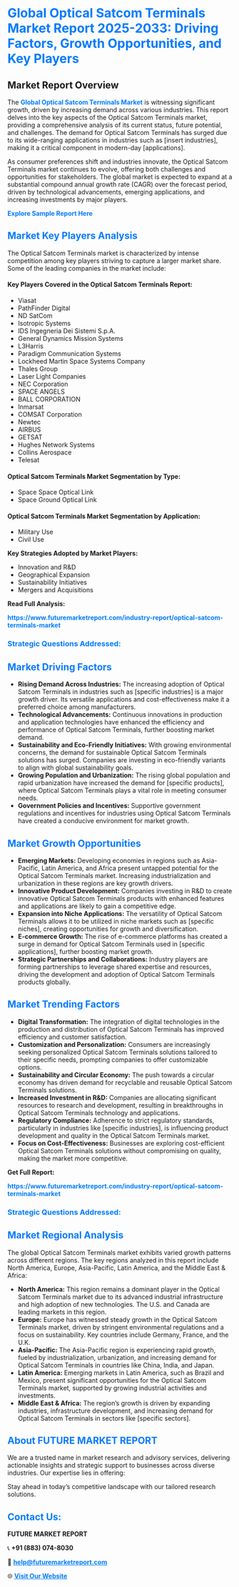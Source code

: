 <h1 style="color: #007BFF;">Global Optical Satcom Terminals Market Report 2025-2033: Driving Factors, Growth Opportunities, and Key Players</h1>

<section id="overview">
<h2>Market Report Overview</h2>
<p>The <a href="https://www.futuremarketreport.com/industry-report/optical-satcom-terminals-market" style="color: #007BFF; text-decoration: none;"><strong>Global Optical Satcom Terminals Market</strong></a> is witnessing significant growth, driven by increasing demand across various industries. This report delves into the key aspects of the Optical Satcom Terminals market, providing a comprehensive analysis of its current status, future potential, and challenges. The demand for Optical Satcom Terminals has surged due to its wide-ranging applications in industries such as [insert industries], making it a critical component in modern-day [applications].</p>
<p>As consumer preferences shift and industries innovate, the Optical Satcom Terminals market continues to evolve, offering both challenges and opportunities for stakeholders. The global market is expected to expand at a substantial compound annual growth rate (CAGR) over the forecast period, driven by technological advancements, emerging applications, and increasing investments by major players.</p>
</section>

<section id="overview">
<p><a href="https://www.futuremarketreport.com/request-sample/reportId=81527" style="color: #007BFF; text-decoration: none;"><strong>Explore Sample Report Here</strong></a></p>
</section>

<section id="key-players">
<h2 style="color: #007BFF;">Market Key Players Analysis</h2>
<p>The Optical Satcom Terminals market is characterized by intense competition among key players striving to capture a larger market share. Some of the leading companies in the market include:</p>
<h4>Key Players Covered in the Optical Satcom Terminals Report:</h4>
<ul><li>Viasat</li><li>PathFinder Digital</li><li>ND SatCom</li><li>Isotropic Systems</li><li>IDS Ingegneria Dei Sistemi S.p.A.</li><li>General Dynamics Mission Systems</li><li>L3Harris</li><li>Paradigm Communication Systems</li><li>Lockheed Martin Space Systems Company</li><li>Thales Group</li><li>Laser Light Companies</li><li>NEC Corporation</li><li>SPACE ANGELS</li><li>BALL CORPORATION</li><li>Inmarsat</li><li>COMSAT Corporation</li><li>Newtec</li><li>AIRBUS</li><li>GETSAT</li><li>Hughes Network Systems</li><li>Collins Aerospace</li><li>Telesat</li></ul>
<h4>Optical Satcom Terminals Market Segmentation by Type:</h4>
<ul><li>Space Space Optical Link</li><li>Space Ground Optical Link</li></ul>

<h4>Optical Satcom Terminals Market Segmentation by Application:</h4>
<ul><li>Military Use</li><li>Civil Use</li></ul>
<p><strong>Key Strategies Adopted by Market Players:</strong></p>
<ul>
<li>Innovation and R&D</li>
<li>Geographical Expansion</li>
<li>Sustainability Initiatives</li>
<li>Mergers and Acquisitions</li>
</ul>
</section>

<section>
<p><strong>Read Full Analysis: </strong></p><a href="https://www.futuremarketreport.com/industry-report/optical-satcom-terminals-market" style="color: #007BFF; text-decoration: none;"><strong>https://www.futuremarketreport.com/industry-report/optical-satcom-terminals-market</strong></a>
<h3 style="color: #007BFF;">Strategic Questions Addressed:</h3>
</section>

<section id="driving-factors">
<h2 style="color: #007BFF;">Market Driving Factors</h2>
<ul>
<li><strong>Rising Demand Across Industries:</strong> The increasing adoption of Optical Satcom Terminals in industries such as [specific industries] is a major growth driver. Its versatile applications and cost-effectiveness make it a preferred choice among manufacturers.</li>
<li><strong>Technological Advancements:</strong> Continuous innovations in production and application technologies have enhanced the efficiency and performance of Optical Satcom Terminals, further boosting market demand.</li>
<li><strong>Sustainability and Eco-Friendly Initiatives:</strong> With growing environmental concerns, the demand for sustainable Optical Satcom Terminals solutions has surged. Companies are investing in eco-friendly variants to align with global sustainability goals.</li>
<li><strong>Growing Population and Urbanization:</strong> The rising global population and rapid urbanization have increased the demand for [specific products], where Optical Satcom Terminals plays a vital role in meeting consumer needs.</li>
<li><strong>Government Policies and Incentives:</strong> Supportive government regulations and incentives for industries using Optical Satcom Terminals have created a conducive environment for market growth.</li>
</ul>
</section>

<section id="growth-opportunities">
<h2 style="color: #007BFF;">Market Growth Opportunities</h2>
<ul>
<li><strong>Emerging Markets:</strong> Developing economies in regions such as Asia-Pacific, Latin America, and Africa present untapped potential for the Optical Satcom Terminals market. Increasing industrialization and urbanization in these regions are key growth drivers.</li>
<li><strong>Innovative Product Development:</strong> Companies investing in R&D to create innovative Optical Satcom Terminals products with enhanced features and applications are likely to gain a competitive edge.</li>
<li><strong>Expansion into Niche Applications:</strong> The versatility of Optical Satcom Terminals allows it to be utilized in niche markets such as [specific niches], creating opportunities for growth and diversification.</li>
<li><strong>E-commerce Growth:</strong> The rise of e-commerce platforms has created a surge in demand for Optical Satcom Terminals used in [specific applications], further boosting market growth.</li>
<li><strong>Strategic Partnerships and Collaborations:</strong> Industry players are forming partnerships to leverage shared expertise and resources, driving the development and adoption of Optical Satcom Terminals products globally.</li>
</ul>
</section>

<section id="trending-factors">
<h2 style="color: #007BFF;">Market Trending Factors</h2>
<ul>
<li><strong>Digital Transformation:</strong> The integration of digital technologies in the production and distribution of Optical Satcom Terminals has improved efficiency and customer satisfaction.</li>
<li><strong>Customization and Personalization:</strong> Consumers are increasingly seeking personalized Optical Satcom Terminals solutions tailored to their specific needs, prompting companies to offer customizable options.</li>
<li><strong>Sustainability and Circular Economy:</strong> The push towards a circular economy has driven demand for recyclable and reusable Optical Satcom Terminals solutions.</li>
<li><strong>Increased Investment in R&D:</strong> Companies are allocating significant resources to research and development, resulting in breakthroughs in Optical Satcom Terminals technology and applications.</li>
<li><strong>Regulatory Compliance:</strong> Adherence to strict regulatory standards, particularly in industries like [specific industries], is influencing product development and quality in the Optical Satcom Terminals market.</li>
<li><strong>Focus on Cost-Effectiveness:</strong> Businesses are exploring cost-efficient Optical Satcom Terminals solutions without compromising on quality, making the market more competitive.</li>
</ul>
</section>

<section>
<p><strong>Get Full Report: </strong></p><a href="https://www.futuremarketreport.com/industry-report/optical-satcom-terminals-market" style="color: #007BFF; text-decoration: none;"><strong>https://www.futuremarketreport.com/industry-report/optical-satcom-terminals-market</strong></a>
<h3 style="color: #007BFF;">Strategic Questions Addressed:</h3>
</section>


<section id="regional-analysis">
<h2 style="color: #007BFF;">Market Regional Analysis</h2>
<p>The global Optical Satcom Terminals market exhibits varied growth patterns across different regions. The key regions analyzed in this report include North America, Europe, Asia-Pacific, Latin America, and the Middle East & Africa:</p>
<ul>
<li><strong>North America:</strong> This region remains a dominant player in the Optical Satcom Terminals market due to its advanced industrial infrastructure and high adoption of new technologies. The U.S. and Canada are leading markets in this region.</li>
<li><strong>Europe:</strong> Europe has witnessed steady growth in the Optical Satcom Terminals market, driven by stringent environmental regulations and a focus on sustainability. Key countries include Germany, France, and the U.K.</li>
<li><strong>Asia-Pacific:</strong> The Asia-Pacific region is experiencing rapid growth, fueled by industrialization, urbanization, and increasing demand for Optical Satcom Terminals in countries like China, India, and Japan.</li>
<li><strong>Latin America:</strong> Emerging markets in Latin America, such as Brazil and Mexico, present significant opportunities for the Optical Satcom Terminals market, supported by growing industrial activities and investments.</li>
<li><strong>Middle East & Africa:</strong> The region’s growth is driven by expanding industries, infrastructure development, and increasing demand for Optical Satcom Terminals in sectors like [specific sectors].</li>
</ul>
</section>

<footer>
<h2 style="color: #007BFF;">About FUTURE MARKET REPORT</h2>
<p>We are a trusted name in market research and advisory services, delivering actionable insights and strategic support to businesses across diverse industries. Our expertise lies in offering:</p>

<p>Stay ahead in today’s competitive landscape with our tailored research solutions.</p>

<h2 style="color: #007BFF;">Contact Us:</h2>
<p><strong>FUTURE MARKET REPORT</strong></p>
<p>📞 <strong>+91 (883) 074-8030</strong></p>
<p>📧 <strong><a href="mailto:help@futuremarketreport.com" style="color: #007BFF;">help@futuremarketreport.com</a></strong></p>
<p>🌐 <strong><a href="https://www.futuremarketreport.com/" style="color: #007BFF;">Visit Our Website</a></strong></p>
</footer>